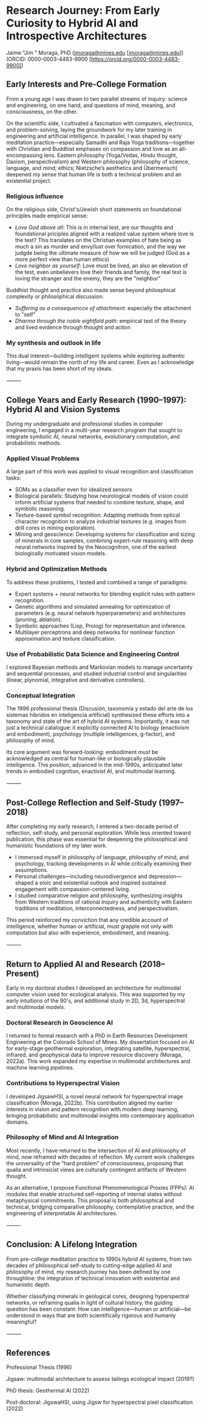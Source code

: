 # Research Journey: From Early Curiosity to Hybrid AI and Introspective Architectures

Jaime "Jim " Moraga, PhD
(jmoraga@mines.edu [jmoraga@mines.edu])
(ORCID: 0000-0003-4483-9900 [https://orcid.org/0000-0003-4483-9900])


## Early Interests and Pre-College Formation

From a young age I was drawn to two parallel streams of inquiry: science and engineering, on one hand, and questions of mind, meaning, and consciousness, on the other.

On the scientific side, I cultivated a fascination with computers, electronics, and problem-solving, laying the groundwork for my later training in engineering and artificial intelligence. 
In parallel, I was shaped by early meditation practice—especially Samadhi and Raja Yoga traditions—together with Christian and Buddhist emphases on compassion and love as an all-encompassing lens. Eastern philosophy (Yoga/Vedas, Hindu thought, Daoism, perspectivalism) and Western philosophy (philosophy of science, language, and mind; ethics; Nietzsche’s aesthetics and Übermensch) deepened my sense that human life is both a technical problem and an existential project.

### Religious influence
On the religious side, Christ's/Jewish short statements on foundational principles made empirical sense:
* *Love God above all*: This is in internal test, are our thoughts and foundational priciples aligned with a realized value system where love is the test? This translates on the Christian examples of hate being as much a sin as murder and envy/lust over fornication, and the way we judgde being the ultimate measure of how we will be judged (God as a more perfect view than human ethics)
* *Love neighbor as yourself*: Love must be lived, an also an elevation of the test, even unbelievers love their friends and family, the real test is loving the stranger and the enemy, they are the "neighbor"

Buddhist thought and practice also made sense beyond philosphical complexity or philosophical discussion:
* *Suffering as a consequencce of attachment*: especially the attachment to "self"
* *Dharma through the noble eightfold path*: empirical test of the theory and lived evidence through thought and action

### My synthesis and outlook in life
This dual interest—building intelligent systems while exploring authentic living—would remain the north of my life and career. Even as I acknowledge that my praxis has been short of my ideals.

⸻

## College Years and Early Research (1990–1997): Hybrid AI and Vision Systems

During my undergraduate and professional studies in computer engineering, I engaged in a multi-year research program that sought to integrate symbolic AI, neural networks, evolutionary computation, and probabilistic methods.

### Applied Visual Problems

A large part of this work was applied to visual recognition and classification tasks:
* SOMs as a classifier even for idealized sensors
* Biological parallels: Studying how neurological models of vision could inform artificial systems that needed to combine texture, shape, and symbolic reasoning.
* Texture-based symbol recognition: Adapting methods from optical character recognition to analyze industrial textures (e.g. images from drill cores in mining exploration).
* Mining and geoscience: Developing systems for classification and sizing of minerals in core samples, combining expert-rule reasoning with deep neural networks inspired by the Neocognitron, one of the earliest biologically motivated vision models.

### Hybrid and Optimization Methods

To address these problems, I tested and combined a range of paradigms:
* Expert systems + neural networks for blending explicit rules with pattern recognition.
* Genetic algorithms and simulated annealing for optimization of parameters (e.g. neural network hyperparameters) and architectures (pruning, ablation).
* Symbolic approaches (Lisp, Prolog) for representation and inference.
* Multilayer perceptrons and deep networks for nonlinear function approximation and texture classification.

### Use of Probabilistic Data Science and Engineering Control

I explored Bayesian methods and Markovian models to manage uncertainty and sequential processes, and studied industrial control and singularities (linear, plynomial, integrative and derivative controllers). 

### Conceptual Integration

The 1996 professional thesis (Discusión, taxonomía y estado del arte de los sistemas híbridos en inteligencia artificial) synthesized these efforts into a taxonomy and state of the art of hybrid AI systems. Importantly, it was not just a technical catalogue: it explicitly connected AI to biology (enactivism and embodiment), psychology (multiple intelligences, g-factor), and philosophy of mind.

Its core argument was forward-looking: embodiment must be acknowledged as central for human-like or biologically plausible intelligence. This position, advanced in the mid-1990s, anticipated later trends in embodied cognition, enactivist AI, and multimodal learning.

⸻

## Post-College Reflection and Self-Study (1997–2018)

After completing my early research, I entered a two-decade period of reflection, self-study, and personal exploration. While less oriented toward publication, this phase was essential for deepening the philosophical and humanistic foundations of my later work.
*	I immersed myself in philosophy of language, philosophy of mind, and psychology, tracking developments in AI while critically examining their assumptions.
*	Personal challenges—including neurodivergence and depression—shaped a stoic and existential outlook and inspired sustained engagement with compassion-centered living.
* I studied comparative religion and philosophy, synthesizing insights from Western traditions of rational inquiry and authenticity with Eastern traditions of meditation, interconnectedness, and perspectivalism.

This period reinforced my conviction that any credible account of intelligence, whether human or artificial, must grapple not only with computation but also with experience, embodiment, and meaning.

⸻

## Return to Applied AI and Research (2018–Present)

Early in my doctoral studies I developed an architecture for multimodal computer vision used for ecological analysis. This was supported by my early intuitions of the 90's, and additional study in 2D, 3d, hyperspectral and multimodal models. 

### Doctoral Research in Geoscience AI

I returned to formal research with a PhD in Earth Resources Development Engineering at the Colorado School of Mines. My dissertation focused on AI for early-stage geothermal exploration, integrating satellite, hyperspectral, infrared, and geophysical data to improve resource discovery (Moraga, 2022a). This work expanded my expertise in multimodal architectures and machine learning pipelines.

### Contributions to Hyperspectral Vision

I developed JigsawHSI, a novel neural network for hyperspectral image classification (Moraga, 2022b). This contribution aligned my earlier interests in vision and pattern recognition with modern deep learning, bringing probabilistic and multimodal insights into contemporary application domains.

### Philosophy of Mind and AI Integration

Most recently, I have returned to the intersection of AI and philosophy of mind, now reframed with decades of reflection. My current work challenges the universality of the “hard problem” of consciousness, proposing that qualia and intrinsicist views are culturally contingent artifacts of Western thought.

As an alternative, I propose Functional Phenomenological Proxies (FPPs): AI modules that enable structured self-reporting of internal states without metaphysical commitments. This proposal is both philosophical and technical, bridging comparative philosophy, contemplative practice, and the engineering of interpretable AI architectures.

⸻

## Conclusion: A Lifelong Integration

From pre-college meditation practice to 1990s hybrid AI systems, from two decades of philosophical self-study to cutting-edge applied AI and philosophy of mind, my research journey has been defined by one throughline: the integration of technical innovation with existential and humanistic depth.

Whether classifying minerals in geological cores, designing hyperspectral networks, or reframing qualia in light of cultural history, the guiding question has been constant: How can intelligence—human or artificial—be understood in ways that are both scientifically rigorous and humanly meaningful?

⸻

## References

Professional Thesis (1996)

Jigsaw: multimodal architecture to assess tailings ecological impact (2019?)

PhD thesis: Geothermal AI (2022)

Post-doctoral: JigswaHSI, using Jigsw for hyperspectral pixel classification (2022)

